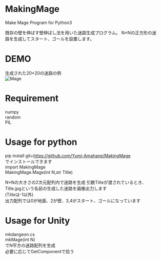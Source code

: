 # MakingMage
Make Mage Program for Python3

既存の壁を伸ばす壁伸ばし法を用いた迷路生成プログラム。
N×Nの正方形の迷路を生成してスタート、ゴールを設置します。

# DEMO
生成された20×20の迷路の例  
![Mage](https://user-images.githubusercontent.com/51439946/92684313-215f4580-f370-11ea-8764-8f233a5b0d99.jpg)

# Requirement
numpy  
random  
PIL  

# Usage for python  
pip install git+https://github.com/Yumi-Amahane/MakingMage  
でインストールできます  
import MakingMage  
MakingMage.Mage(int N,str Title)  
  
N×Nの大きさの2次元配列内で迷路を生成
引数Titleが渡されているとき、Title.jpgという名前の生成した迷路を画像出力します  
(Titleは-1以外)  
出力配列では0が地面、2が壁、3,4がスタート、ゴールになっています 
  
# Usage for Unity  
mkdangeon.cs  
mkMage(int N)  
でN平方の迷路配列を生成  
必要に応じてGetComponentで拾う  
